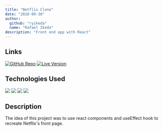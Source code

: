 ```yaml
---
title: "Netflix Clone"
date: "2020-09-30"
author:
  github: "ryikeda"
  name: "Rafael Ikeda"
description: "Front end app with React"
---
```


## Links

[![GitHub Repo](https://img.shields.io/badge/-repository-lightgrey?&style=flat&logo=github)](https://github.com/ryikeda/netflix-clone)
[![Live Version](https://img.shields.io/badge/-live%20version-blue)](https://ryikeda.github.io/netflix-clone/)

## Technologies Used

<img src="https://img.shields.io/badge/html5%20-%23E34F26.svg?&style=flat&logo=html5&logoColor=white"/>
<img src="https://img.shields.io/badge/css3%20-%231572B6.svg?&style=flat&logo=css3"/>
<img src="https://img.shields.io/badge/javascript%20-%23323330.svg?&style=flat&logo=javascript"/>
<img src="https://img.shields.io/badge/react%20-%2320232a.svg?&style=flat&logo=react"/>

## Description

The idea of this project was to use react components and useEffect hook to recreate Netflix's front page.
